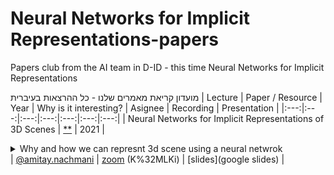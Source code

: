# Neural Networks for Implicit Representations-papers
Papers club from the AI team in D-ID  - this time Neural Networks for Implicit Representations


מועדון קריאת מאמרים שלנו - כל ההרצאות בעיברית
| Lecture | Paper / Resource | Year | Why is it interesting? | Asignee | Recording | Presentation |
|:---:|:---:|:---:|:---:|:---:|:---:|:---:|
| Neural Networks for Implicit Representations
of 3D Scenes | [**]([Link](http://sibgrapi.sid.inpe.br/col/sid.inpe.br/sibgrapi/2021/09.11.20.09/doc/Tutorial_Sibgrapi_2021%20(2).pdf)) | 2021 | <details><summary>Why and how we can represnt 3d scene using a neural netwrok</summary></details> | [@amitay.nachmani](https://github.com/amitay.nachmani) | [zoom](zoom_link) (K%32MLKi) | [slides](google slides) |
